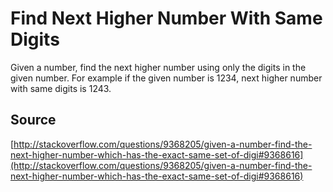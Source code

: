 # Find Next Higher Number With Same Digits

Given a number, find the next higher number using only the digits in the given number. For example if the given number is 1234, next higher number with same digits is 1243.

## Source

[http://stackoverflow.com/questions/9368205/given-a-number-find-the-next-higher-number-which-has-the-exact-same-set-of-digi#9368616](http://stackoverflow.com/questions/9368205/given-a-number-find-the-next-higher-number-which-has-the-exact-same-set-of-digi#9368616)
